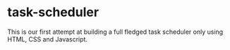 # task-scheduler

This is our first attempt at building a full fledged task scheduler only using HTML, CSS and Javascript.
